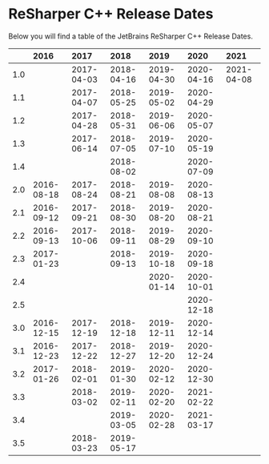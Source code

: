 # ReSharper C++ Release Dates
Below you will find a table of the JetBrains ReSharper C++ Release Dates.

|     | 2016       | 2017       | 2018       | 2019       | 2020       | 2021       |
|----:|:-----------|:-----------|:-----------|:-----------|:-----------|:-----------|
| 1.0 |            | 2017-04-03 | 2018-04-16 | 2019-04-30 | 2020-04-16 | 2021-04-08 |
| 1.1 |            | 2017-04-07 | 2018-05-25 | 2019-05-02 | 2020-04-29 |            |
| 1.2 |            | 2017-04-28 | 2018-05-31 | 2019-06-06 | 2020-05-07 |            |
| 1.3 |            | 2017-06-14 | 2018-07-05 | 2019-07-10 | 2020-05-19 |            |
| 1.4 |            |            | 2018-08-02 |            | 2020-07-09 |            |
| 2.0 | 2016-08-18 | 2017-08-24 | 2018-08-21 | 2019-08-08 | 2020-08-13 |            |
| 2.1 | 2016-09-12 | 2017-09-21 | 2018-08-30 | 2019-08-20 | 2020-08-21 |            |
| 2.2 | 2016-09-13 | 2017-10-06 | 2018-09-11 | 2019-08-29 | 2020-09-10 |            |
| 2.3 | 2017-01-23 |            | 2018-09-13 | 2019-10-18 | 2020-09-18 |            |
| 2.4 |            |            |            | 2020-01-14 | 2020-10-01 |            |
| 2.5 |            |            |            |            | 2020-12-18 |            |
| 3.0 | 2016-12-15 | 2017-12-19 | 2018-12-18 | 2019-12-11 | 2020-12-14 |            |
| 3.1 | 2016-12-23 | 2017-12-22 | 2018-12-27 | 2019-12-20 | 2020-12-24 |            |
| 3.2 | 2017-01-26 | 2018-02-01 | 2019-01-30 | 2020-02-12 | 2020-12-30 |            |
| 3.3 |            | 2018-03-02 | 2019-02-11 | 2020-02-20 | 2021-02-22 |            |
| 3.4 |            |            | 2019-03-05 | 2020-02-28 | 2021-03-17 |            |
| 3.5 |            | 2018-03-23 | 2019-05-17 |            |            |            |